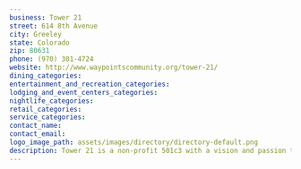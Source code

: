 ```yaml
---
business: Tower 21
street: 614 8th Avenue
city: Greeley
state: Colorado
zip: 80631
phone: (970) 301-4724
website: http://www.waypointscommunity.org/tower-21/
dining_categories: 
entertainment_and_recreation_categories: 
lodging_and_event_centers_categories: 
nightlife_categories: 
retail_categories: 
service_categories: 
contact_name: 
contact_email: 
logo_image_path: assets/images/directory/directory-default.png
description: Tower 21 is a non-profit 501c3 with a vision and passion to help people change their lives. Every one of us has had bad things happen, sometimes by our own choices and sometimes by other people's choices. Regardless of what has happened to us, regardless of what we have done to ourselves, we need to know that life can be different. We are a community of people out to help those who have found themselves trapped in addiction or those who find themselves in the legal system. We can help because we have been there ourselves. We can not only help carry the load of your burden, but empower you to get out from underneath it. All of us have the ability to change. We can grow. We don't have to remain where we are. At Tower 21 we believe our past may describe our history, but it does not determine our future. Come let us help you discover a new life...to Experience More, Become More.
---
```

